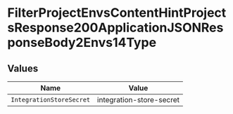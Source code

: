 # FilterProjectEnvsContentHintProjectsResponse200ApplicationJSONResponseBody2Envs14Type


## Values

| Name                     | Value                    |
| ------------------------ | ------------------------ |
| `IntegrationStoreSecret` | integration-store-secret |